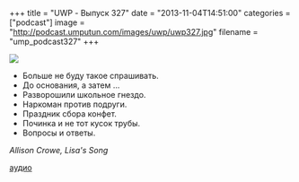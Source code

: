 +++
title = "UWP - Выпуск 327"
date = "2013-11-04T14:51:00"
categories = ["podcast"]
image = "http://podcast.umputun.com/images/uwp/uwp327.jpg"
filename = "ump_podcast327"
+++

![](https://podcast.umputun.com/images/uwp/uwp327.jpg)

- Больше не буду такое спрашивать.
- До основания, а затем ...
- Разворошили школьное гнездо.
- Наркоман против подруги.
- Праздник сбора конфет.
- Починка и не тот кусок трубы.
- Вопросы и ответы.

_Allison Crowe, Lisa's Song_

[аудио](https://podcast.umputun.com/media/ump_podcast327.mp3)

<audio src="https://podcast.umputun.com/media/ump_podcast327.mp3" preload="none"></audio>